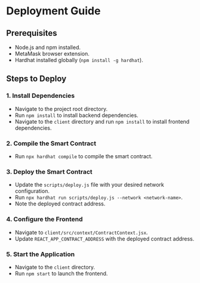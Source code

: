 # Deployment Guide

## Prerequisites
- Node.js and npm installed.
- MetaMask browser extension.
- Hardhat installed globally (`npm install -g hardhat`).

## Steps to Deploy

### 1. Install Dependencies
- Navigate to the project root directory.
- Run `npm install` to install backend dependencies.
- Navigate to the `client` directory and run `npm install` to install frontend dependencies.

### 2. Compile the Smart Contract
- Run `npx hardhat compile` to compile the smart contract.

### 3. Deploy the Smart Contract
- Update the `scripts/deploy.js` file with your desired network configuration.
- Run `npx hardhat run scripts/deploy.js --network <network-name>`.
- Note the deployed contract address.

### 4. Configure the Frontend
- Navigate to `client/src/context/ContractContext.jsx`.
- Update `REACT_APP_CONTRACT_ADDRESS` with the deployed contract address.

### 5. Start the Application
- Navigate to the `client` directory.
- Run `npm start` to launch the frontend.